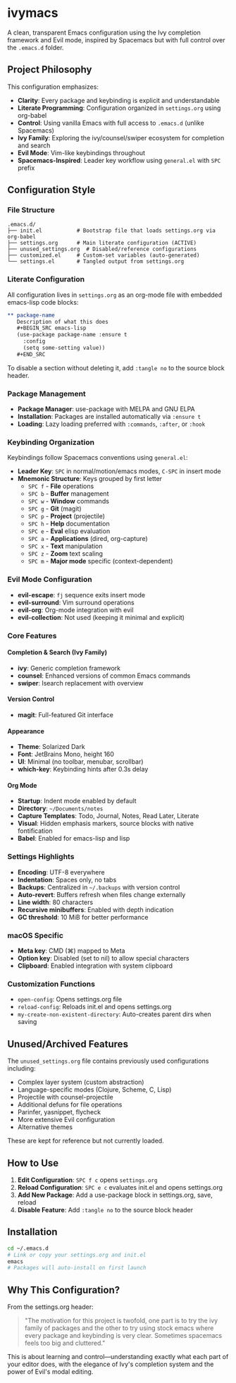 # ivymacs

A clean, transparent Emacs configuration using the Ivy completion framework and Evil mode, inspired by Spacemacs but with full control over the `.emacs.d` folder.

## Project Philosophy

This configuration emphasizes:

- **Clarity**: Every package and keybinding is explicit and understandable
- **Literate Programming**: Configuration organized in `settings.org` using org-babel
- **Control**: Using vanilla Emacs with full access to `.emacs.d` (unlike Spacemacs)
- **Ivy Family**: Exploring the ivy/counsel/swiper ecosystem for completion and search
- **Evil Mode**: Vim-like keybindings throughout
- **Spacemacs-Inspired**: Leader key workflow using `general.el` with `SPC` prefix

## Configuration Style

### File Structure

```
.emacs.d/
├── init.el           # Bootstrap file that loads settings.org via org-babel
├── settings.org      # Main literate configuration (ACTIVE)
├── unused_settings.org  # Disabled/reference configurations
├── customized.el     # Custom-set variables (auto-generated)
└── settings.el       # Tangled output from settings.org
```

### Literate Configuration

All configuration lives in `settings.org` as an org-mode file with embedded emacs-lisp code blocks:

```org
** package-name
   Description of what this does
   #+BEGIN_SRC emacs-lisp
   (use-package package-name :ensure t
     :config
     (setq some-setting value))
   #+END_SRC
```

To disable a section without deleting it, add `:tangle no` to the source block header.

### Package Management

- **Package Manager**: use-package with MELPA and GNU ELPA
- **Installation**: Packages are installed automatically via `:ensure t`
- **Loading**: Lazy loading preferred with `:commands`, `:after`, or `:hook`

### Keybinding Organization

Keybindings follow Spacemacs conventions using `general.el`:

- **Leader Key**: `SPC` in normal/motion/emacs modes, `C-SPC` in insert mode
- **Mnemonic Structure**: Keys grouped by first letter
  - `SPC f` - **File** operations
  - `SPC b` - **Buffer** management
  - `SPC w` - **Window** commands
  - `SPC g` - **Git** (magit)
  - `SPC p` - **Project** (projectile)
  - `SPC h` - **Help** documentation
  - `SPC e` - **Eval** elisp evaluation
  - `SPC a` - **Applications** (dired, org-capture)
  - `SPC x` - **Text** manipulation
  - `SPC z` - **Zoom** text scaling
  - `SPC m` - **Major mode** specific (context-dependent)

### Evil Mode Configuration

- **evil-escape**: `fj` sequence exits insert mode
- **evil-surround**: Vim surround operations
- **evil-org**: Org-mode integration with evil
- **evil-collection**: Not used (keeping it minimal and explicit)

### Core Features

#### Completion & Search (Ivy Family)
- **ivy**: Generic completion framework
- **counsel**: Enhanced versions of common Emacs commands
- **swiper**: Isearch replacement with overview

#### Version Control
- **magit**: Full-featured Git interface

#### Appearance
- **Theme**: Solarized Dark
- **Font**: JetBrains Mono, height 160
- **UI**: Minimal (no toolbar, menubar, scrollbar)
- **which-key**: Keybinding hints after 0.3s delay

#### Org Mode
- **Startup**: Indent mode enabled by default
- **Directory**: `~/Documents/notes`
- **Capture Templates**: Todo, Journal, Notes, Read Later, Literate
- **Visual**: Hidden emphasis markers, source blocks with native fontification
- **Babel**: Enabled for emacs-lisp and lisp

### Settings Highlights

- **Encoding**: UTF-8 everywhere
- **Indentation**: Spaces only, no tabs
- **Backups**: Centralized in `~/.backups` with version control
- **Auto-revert**: Buffers refresh when files change externally
- **Line width**: 80 characters
- **Recursive minibuffers**: Enabled with depth indication
- **GC threshold**: 10 MiB for better performance

### macOS Specific

- **Meta key**: CMD (⌘) mapped to Meta
- **Option key**: Disabled (set to nil) to allow special characters
- **Clipboard**: Enabled integration with system clipboard

### Customization Functions

- `open-config`: Opens settings.org file
- `reload-config`: Reloads init.el and opens settings.org
- `my-create-non-existent-directory`: Auto-creates parent dirs when saving

## Unused/Archived Features

The `unused_settings.org` file contains previously used configurations including:

- Complex layer system (custom abstraction)
- Language-specific modes (Clojure, Scheme, C, Lisp)
- Projectile with counsel-projectile
- Additional defuns for file operations
- Parinfer, yasnippet, flycheck
- More extensive Evil configuration
- Alternative themes

These are kept for reference but not currently loaded.

## How to Use

1. **Edit Configuration**: `SPC f c` opens `settings.org`
2. **Reload Configuration**: `SPC e c` evaluates init.el and opens settings.org
3. **Add New Package**: Add a use-package block in settings.org, save, reload
4. **Disable Feature**: Add `:tangle no` to the source block header

## Installation

```bash
cd ~/.emacs.d
# Link or copy your settings.org and init.el
emacs
# Packages will auto-install on first launch
```

## Why This Configuration?

From the settings.org header:

> "The motivation for this project is twofold, one part is to try the ivy family of packages and the other to try using stock emacs where every package and keybinding is very clear. Sometimes spacemacs feels too big and cluttered."

This is about learning and control—understanding exactly what each part of your editor does, with the elegance of Ivy's completion system and the power of Evil's modal editing.
